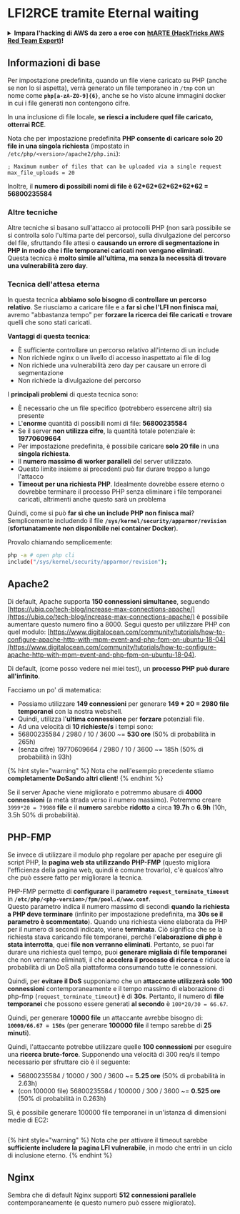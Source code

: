 # LFI2RCE tramite Eternal waiting

<details>

<summary><strong>Impara l'hacking di AWS da zero a eroe con</strong> <a href="https://training.hacktricks.xyz/courses/arte"><strong>htARTE (HackTricks AWS Red Team Expert)</strong></a><strong>!</strong></summary>

Altri modi per supportare HackTricks:

* Se vuoi vedere la tua **azienda pubblicizzata in HackTricks** o **scaricare HackTricks in PDF** Controlla i [**PACCHETTI DI ABBONAMENTO**](https://github.com/sponsors/carlospolop)!
* Ottieni il [**merchandising ufficiale di PEASS & HackTricks**](https://peass.creator-spring.com)
* Scopri [**The PEASS Family**](https://opensea.io/collection/the-peass-family), la nostra collezione di esclusive [**NFT**](https://opensea.io/collection/the-peass-family)
* **Unisciti al** 💬 [**gruppo Discord**](https://discord.gg/hRep4RUj7f) o al [**gruppo Telegram**](https://t.me/peass) o **seguici** su **Twitter** 🐦 [**@carlospolopm**](https://twitter.com/hacktricks_live)**.**
* **Condividi i tuoi trucchi di hacking inviando PR a** [**HackTricks**](https://github.com/carlospolop/hacktricks) e [**HackTricks Cloud**](https://github.com/carlospolop/hacktricks-cloud) github repos.

</details>

## Informazioni di base

Per impostazione predefinita, quando un file viene caricato su PHP (anche se non lo si aspetta), verrà generato un file temporaneo in `/tmp` con un nome come **`php[a-zA-Z0-9]{6}`**, anche se ho visto alcune immagini docker in cui i file generati non contengono cifre.

In una inclusione di file locale, **se riesci a includere quel file caricato, otterrai RCE**.

Nota che per impostazione predefinita **PHP consente di caricare solo 20 file in una singola richiesta** (impostato in `/etc/php/<version>/apache2/php.ini`):
```
; Maximum number of files that can be uploaded via a single request
max_file_uploads = 20
```
Inoltre, il **numero di possibili nomi di file è 62\*62\*62\*62\*62\*62 = 56800235584**

### Altre tecniche

Altre tecniche si basano sull'attacco ai protocolli PHP (non sarà possibile se si controlla solo l'ultima parte del percorso), sulla divulgazione del percorso del file, sfruttando file attesi o **causando un errore di segmentazione in PHP in modo che i file temporanei caricati non vengano eliminati**.\
Questa tecnica è **molto simile all'ultima, ma senza la necessità di trovare una vulnerabilità zero day**.

### Tecnica dell'attesa eterna

In questa tecnica **abbiamo solo bisogno di controllare un percorso relativo**. Se riusciamo a caricare file e a **far sì che l'LFI non finisca mai**, avremo "abbastanza tempo" per **forzare la ricerca dei file caricati** e **trovare** quelli che sono stati caricati.

**Vantaggi di questa tecnica**:

* È sufficiente controllare un percorso relativo all'interno di un include
* Non richiede nginx o un livello di accesso inaspettato ai file di log
* Non richiede una vulnerabilità zero day per causare un errore di segmentazione
* Non richiede la divulgazione del percorso

I **principali problemi** di questa tecnica sono:

* È necessario che un file specifico (potrebbero essercene altri) sia presente
* L'**enorme** quantità di possibili nomi di file: **56800235584**
* Se il server **non utilizza cifre**, la quantità totale potenziale è: **19770609664**
* Per impostazione predefinita, è possibile caricare **solo 20 file** in una **singola richiesta**.
* Il **numero massimo di worker paralleli** del server utilizzato.
* Questo limite insieme ai precedenti può far durare troppo a lungo l'attacco
* **Timeout per una richiesta PHP**. Idealmente dovrebbe essere eterno o dovrebbe terminare il processo PHP senza eliminare i file temporanei caricati, altrimenti anche questo sarà un problema

Quindi, come si può **far sì che un include PHP non finisca mai**? Semplicemente includendo il file **`/sys/kernel/security/apparmor/revision`** (**sfortunatamente non disponibile nei container Docker**).

Provalo chiamando semplicemente:
```bash
php -a # open php cli
include("/sys/kernel/security/apparmor/revision");
```
## Apache2

Di default, Apache supporta **150 connessioni simultanee**, seguendo [https://ubiq.co/tech-blog/increase-max-connections-apache/](https://ubiq.co/tech-blog/increase-max-connections-apache/) è possibile aumentare questo numero fino a 8000. Segui questo per utilizzare PHP con quel modulo: [https://www.digitalocean.com/community/tutorials/how-to-configure-apache-http-with-mpm-event-and-php-fpm-on-ubuntu-18-04](https://www.digitalocean.com/community/tutorials/how-to-configure-apache-http-with-mpm-event-and-php-fpm-on-ubuntu-18-04).

Di default, (come posso vedere nei miei test), un **processo PHP può durare all'infinito**.

Facciamo un po' di matematica:

* Possiamo utilizzare **149 connessioni** per generare **149 \* 20 = 2980 file temporanei** con la nostra webshell.
* Quindi, utilizza l'**ultima connessione** per **forzare** potenziali file.
* Ad una velocità di **10 richieste/s** i tempi sono:
* 56800235584 / 2980 / 10 / 3600 \~= **530 ore** (50% di probabilità in 265h)
* (senza cifre) 19770609664 / 2980 / 10 / 3600 \~= 185h (50% di probabilità in 93h)

{% hint style="warning" %}
Nota che nell'esempio precedente stiamo **completamente DoSando altri client**!
{% endhint %}

Se il server Apache viene migliorato e potremmo abusare di **4000 connessioni** (a metà strada verso il numero massimo). Potremmo creare `3999*20 = 79980` **file** e il **numero** sarebbe **ridotto** a circa **19.7h** o **6.9h** (10h, 3.5h 50% di probabilità).

## PHP-FMP

Se invece di utilizzare il modulo php regolare per apache per eseguire gli script PHP, la **pagina web sta utilizzando** **PHP-FMP** (questo migliora l'efficienza della pagina web, quindi è comune trovarlo), c'è qualcos'altro che può essere fatto per migliorare la tecnica.

PHP-FMP permette di **configurare** il **parametro** **`request_terminate_timeout`** in **`/etc/php/<php-version>/fpm/pool.d/www.conf`**.\
Questo parametro indica il numero massimo di secondi **quando** **la richiesta a PHP deve terminare** (infinito per impostazione predefinita, ma **30s se il parametro è scommentato**). Quando una richiesta viene elaborata da PHP per il numero di secondi indicato, viene **terminata**. Ciò significa che se la richiesta stava caricando file temporanei, perché l'**elaborazione di php è stata interrotta**, quei **file non verranno eliminati**. Pertanto, se puoi far durare una richiesta quel tempo, puoi **generare migliaia di file temporanei** che non verranno eliminati, il che **accelera il processo di ricerca** e riduce la probabilità di un DoS alla piattaforma consumando tutte le connessioni.

Quindi, per **evitare il DoS** supponiamo che un **attaccante utilizzerà solo 100 connessioni** contemporaneamente e il tempo massimo di elaborazione di php-fmp (`request_terminate_timeout`**)** è di **30s**. Pertanto, il numero di **file temporanei** che possono essere generati **al secondo** è `100*20/30 = 66.67`.

Quindi, per generare **10000 file** un attaccante avrebbe bisogno di: **`10000/66.67 = 150s`** (per generare **100000 file** il tempo sarebbe di **25 minuti**).

Quindi, l'attaccante potrebbe utilizzare quelle **100 connessioni** per eseguire una **ricerca brute-force**. Supponendo una velocità di 300 req/s il tempo necessario per sfruttare ciò è il seguente:

* 56800235584 / 10000 / 300 / 3600 \~= **5.25 ore** (50% di probabilità in 2.63h)
* (con 100000 file) 56800235584 / 100000 / 300 / 3600 \~= **0.525 ore** (50% di probabilità in 0.263h)

Sì, è possibile generare 100000 file temporanei in un'istanza di dimensioni medie di EC2:

<figure><img src="../../.gitbook/assets/image (3) (1) (1) (3).png" alt=""><figcaption></figcaption></figure>

{% hint style="warning" %}
Nota che per attivare il timeout sarebbe **sufficiente includere la pagina LFI vulnerabile**, in modo che entri in un ciclo di inclusione eterno.
{% endhint %}

## Nginx

Sembra che di default Nginx supporti **512 connessioni parallele** contemporaneamente (e questo numero può essere migliorato).
